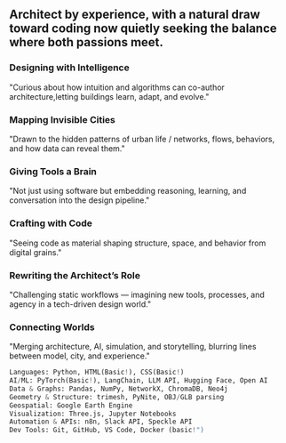 ## Architect by experience, with a natural draw toward coding now quietly seeking the balance where both passions meet.
  
### Designing with Intelligence
"Curious about how intuition and algorithms can co-author architecture,letting buildings learn, adapt, and evolve."

### Mapping Invisible Cities
"Drawn to the hidden patterns of urban life / networks, flows, behaviors, and how data can reveal them."

### Giving Tools a Brain
"Not just using software but embedding reasoning, learning, and conversation into the design pipeline."

### Crafting with Code
"Seeing code as material shaping structure, space, and behavior from digital grains."

### Rewriting the Architect’s Role
"Challenging static workflows — imagining new tools, processes, and agency in a tech-driven design world."

### Connecting Worlds
"Merging architecture, AI, simulation, and storytelling, blurring lines between model, city, and experience."

```python
Languages: Python, HTML(Basic!), CSS(Basic!)
AI/ML: PyTorch(Basic!), LangChain, LLM API, Hugging Face, Open AI
Data & Graphs: Pandas, NumPy, NetworkX, ChromaDB, Neo4j
Geometry & Structure: trimesh, PyNite, OBJ/GLB parsing
Geospatial: Google Earth Engine
Visualization: Three.js, Jupyter Notebooks
Automation & APIs: n8n, Slack API, Speckle API
Dev Tools: Git, GitHub, VS Code, Docker (basic!")
```
